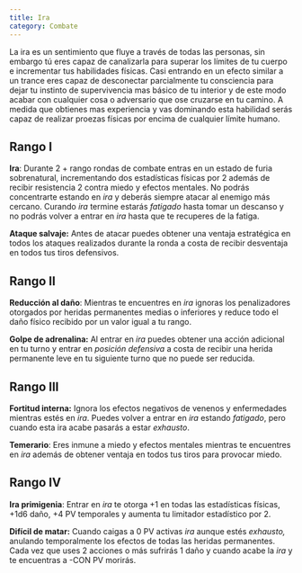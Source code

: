 ```yaml
---
title: Ira
category: Combate
---
```


La ira es un sentimiento que fluye a través de todas las personas, sin embargo tú eres capaz de canalizarla para superar los límites de tu cuerpo e incrementar tus habilidades físicas. Casi entrando en un efecto similar a un trance eres capaz de desconectar parcialmente tu consciencia para dejar tu instinto de supervivencia mas básico de tu interior y de este modo acabar con cualquier cosa o adversario que ose cruzarse en tu camino. A medida que obtienes mas experiencia y vas dominando esta habilidad serás capaz de realizar proezas físicas por encima de cualquier límite humano. 

## Rango I

**Ira**: Durante 2 + rango rondas de combate entras en un estado de furia sobrenatural, incrementando dos estadísticas físicas por 2 además de recibir resistencia 2 contra miedo y efectos mentales. No podrás concentrarte estando en *ira* y deberás siempre atacar al enemigo más cercano. Curando *ira* termine estarás *fatigado* hasta tomar un descanso y no podrás volver a entrar en *ira* hasta que te recuperes de la fatiga.

**Ataque salvaje:** Antes de atacar puedes obtener una ventaja estratégica en todos los ataques realizados durante la ronda a costa de recibir desventaja en todos tus tiros defensivos.

## Rango II

**Reducción al daño**: Mientras te encuentres en *ira* ignoras los penalizadores otorgados por heridas permanentes medias o inferiores y reduce todo el daño físico recibido por un valor igual a tu rango.

**Golpe de adrenalina:** Al entrar en *ira* puedes obtener una acción adicional en tu turno y entrar en *posición defensiva* a costa de recibir una herida permanente leve en tu siguiente turno que no puede ser reducida.

## Rango III

**Fortitud interna:** Ignora los efectos negativos de venenos y enfermedades mientras estés en *ira*. Puedes volver a entrar en *ira* estando *fatigado*, pero cuando esta ira acabe pasarás a estar *exhausto*.

**Temerario**: Eres inmune a miedo y efectos mentales mientras te encuentres en *ira* además de obtener ventaja en todos tus tiros para provocar miedo.

## Rango IV

**Ira primigenia**: Entrar en *ira* te otorga +1 en todas las estadísticas físicas, +1d6 daño, +4 PV temporales y aumenta tu limitador estadístico por 2. 

**Difícil de matar:** Cuando caigas a 0 PV activas *ira* aunque estés *exhausto,* anulando temporalmente los efectos de todas las heridas permanentes. Cada vez que uses 2 acciones o más sufrirás 1 daño y cuando acabe la *ira* y te encuentras a -CON PV morirás.
